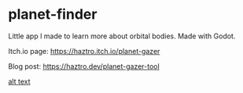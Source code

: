 # planet-finder

Little app I made to learn more about orbital bodies. Made with Godot. 

Itch.io page: https://haztro.itch.io/planet-gazer

Blog post: https://haztro.dev/planet-gazer-tool

[alt text](pg.gif)
